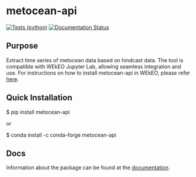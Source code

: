 # metocean-api

[![Tests (python)](https://github.com/MET-OM/metocean-api/actions/workflows/tests.yml/badge.svg)](https://github.com/MET-OM/metocean-api/actions/workflows/tests.yml)
[![Documentation Status](https://readthedocs.org/projects/metocean-api/badge/?version=latest)](https://metocean-api.readthedocs.io/en/latest/?badge=latest)


## Purpose
Extract time series of metocean data based on hindcast data. The tool is compatible with WEkEO Jupyter Lab, allowing seamless integration and use. For instructions on how to install metocean-api in WEkEO, please refer [here](https://docs.google.com/document/d/1sRFJH6371QZ239qK2XZH1naZcSML0ml4BqoTKc0hIOM/edit?usp=sharing).

## Quick Installation
$ pip install metocean-api 

or

$ conda install -c conda-forge metocean-api


## Docs
Information about the package can be found at the [documentation](https://metocean-api.readthedocs.io/en/latest/index.html).

